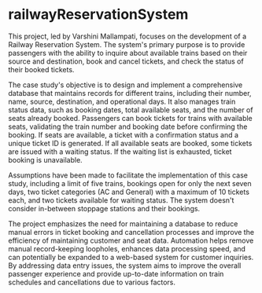 # railwayReservationSystem
This project, led by Varshini Mallampati, focuses on the development of a Railway Reservation System. The system's primary purpose is to provide passengers with the ability to inquire about available trains based on their source and destination, book and cancel tickets, and check the status of their booked tickets.

The case study's objective is to design and implement a comprehensive database that maintains records for different trains, including their number, name, source, destination, and operational days. It also manages train status data, such as booking dates, total available seats, and the number of seats already booked. Passengers can book tickets for trains with available seats, validating the train number and booking date before confirming the booking. If seats are available, a ticket with a confirmation status and a unique ticket ID is generated. If all available seats are booked, some tickets are issued with a waiting status. If the waiting list is exhausted, ticket booking is unavailable.

Assumptions have been made to facilitate the implementation of this case study, including a limit of five trains, bookings open for only the next seven days, two ticket categories (AC and General) with a maximum of 10 tickets each, and two tickets available for waiting status. The system doesn't consider in-between stoppage stations and their bookings.

The project emphasizes the need for maintaining a database to reduce manual errors in ticket booking and cancellation processes and improve the efficiency of maintaining customer and seat data. Automation helps remove manual record-keeping loopholes, enhances data processing speed, and can potentially be expanded to a web-based system for customer inquiries. By addressing data entry issues, the system aims to improve the overall passenger experience and provide up-to-date information on train schedules and cancellations due to various factors.
